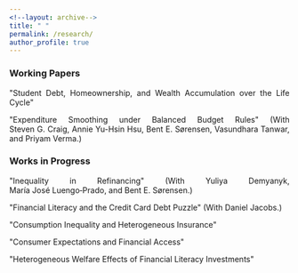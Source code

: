 ```yaml
---
<!--layout: archive-->
title: " "
permalink: /research/
author_profile: true
---
```


### Working Papers

<p style='text-align: justify;'>"Student Debt, Homeownership, and Wealth Accumulation over the Life Cycle" </p>
<p style='text-align: justify;'>"Expenditure Smoothing under Balanced Budget Rules" 
(With Steven&nbsp;G.&nbsp;Craig, Annie&nbsp;Yu-Hsin&nbsp;Hsu, Bent&nbsp;E.&nbsp;S&oslash;rensen, Vasundhara&nbsp;Tanwar, and Priyam&nbsp;Verma.)</p>

### Works in Progress

<p style='text-align: justify;'>"Inequality in Refinancing" 
(With Yuliya&nbsp;Demyanyk, Mar&iacute;a&nbsp;Jos&eacute;&nbsp;Luengo&#8209;Prado, and Bent&nbsp;E.&nbsp;S&oslash;rensen.)</p>
<p style='text-align: justify;'>"Financial Literacy and the Credit Card Debt Puzzle" 
(With Daniel&nbsp;Jacobs.) </p>
<p style='text-align: justify;'>"Consumption Inequality and Heterogeneous Insurance"</p>
<p style='text-align: justify;'>"Consumer Expectations and Financial Access"</p>
<p style='text-align: justify;'>"Heterogeneous Welfare Effects of Financial Literacy Investments"</p>